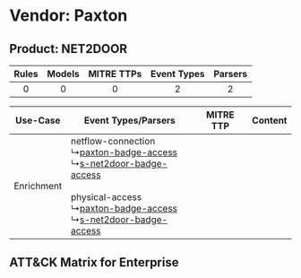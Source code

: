 Vendor: Paxton
==============
Product: NET2DOOR
-----------------
| Rules | Models | MITRE TTPs | Event Types | Parsers |
|:-----:|:------:|:----------:|:-----------:|:-------:|
|   0   |   0    |     0      |      2      |    2    |

|  Use-Case  | Event Types/Parsers    | MITRE TTP | Content    |
|:----------:| ---- | --------- | ---- |
| Enrichment |  netflow-connection<br> ↳[paxton-badge-access](Ps/pC_paxtonbadgeaccess.md)<br> ↳[s-net2door-badge-access](Ps/pC_snet2doorbadgeaccess.md)<br><br> physical-access<br> ↳[paxton-badge-access](Ps/pC_paxtonbadgeaccess.md)<br> ↳[s-net2door-badge-access](Ps/pC_snet2doorbadgeaccess.md)<br> |    | [](RM/r_m_paxton_net2door_Enrichment.md) |

ATT&CK Matrix for Enterprise
----------------------------
